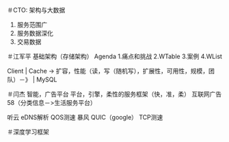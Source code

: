 ＃CTO:
  架构与大数据
  1. 服务范围广
  2. 服务数据深化
  3. 交易数据
  
  
＃江军平
  基础架构（存储架构）
  Agenda
  1.痛点和挑战
  2.WTable
  3.案例
  4.WList
  
Client
  |
Cache -> 扩容，性能（读，写（随机写），扩展性，可用性，规模，团队）－》
  |
MySQL

＃闫杰
  智能，广告平台
  平台，引擎，柔性的服务框架（快，准，柔）
  互联网广告
  58（分类信息－>生活服务平台）

听云
eDNS解析
QOS测速
暴风
QUIC（google）
TCP测速

＃深度学习框架
